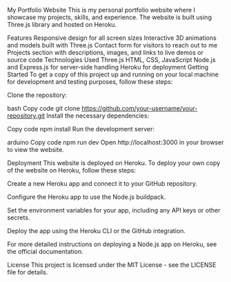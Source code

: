 My Portfolio Website
This is my personal portfolio website where I showcase my projects, skills, and experience. The website is built using Three.js library and hosted on Heroku.

Features
Responsive design for all screen sizes
Interactive 3D animations and models built with Three.js
Contact form for visitors to reach out to me
Projects section with descriptions, images, and links to live demos or source code
Technologies Used
Three.js
HTML, CSS, JavaScript
Node.js and Express.js for server-side handling
Heroku for deployment
Getting Started
To get a copy of this project up and running on your local machine for development and testing purposes, follow these steps:

Clone the repository:

bash
Copy code
git clone https://github.com/your-username/your-repository.git
Install the necessary dependencies:

Copy code
npm install
Run the development server:

arduino
Copy code
npm run dev
Open http://localhost:3000 in your browser to view the website.

Deployment
This website is deployed on Heroku. To deploy your own copy of the website on Heroku, follow these steps:

Create a new Heroku app and connect it to your GitHub repository.

Configure the Heroku app to use the Node.js buildpack.

Set the environment variables for your app, including any API keys or other secrets.

Deploy the app using the Heroku CLI or the GitHub integration.

For more detailed instructions on deploying a Node.js app on Heroku, see the official documentation.

License
This project is licensed under the MIT License - see the LICENSE file for details.
